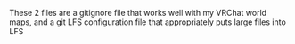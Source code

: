 These 2 files are a gitignore file that works well with my VRChat world maps, and a git LFS configuration file that appropriately puts large files into LFS